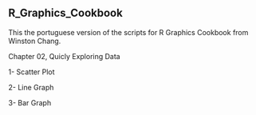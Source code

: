 ## R_Graphics_Cookbook
 This the portuguese version of the scripts for R Graphics Cookbook
 from Winston Chang.
 
 Chapter 02, Quicly Exploring Data
 
  1- Scatter Plot
  
  2- Line Graph
  
  3- Bar Graph
  